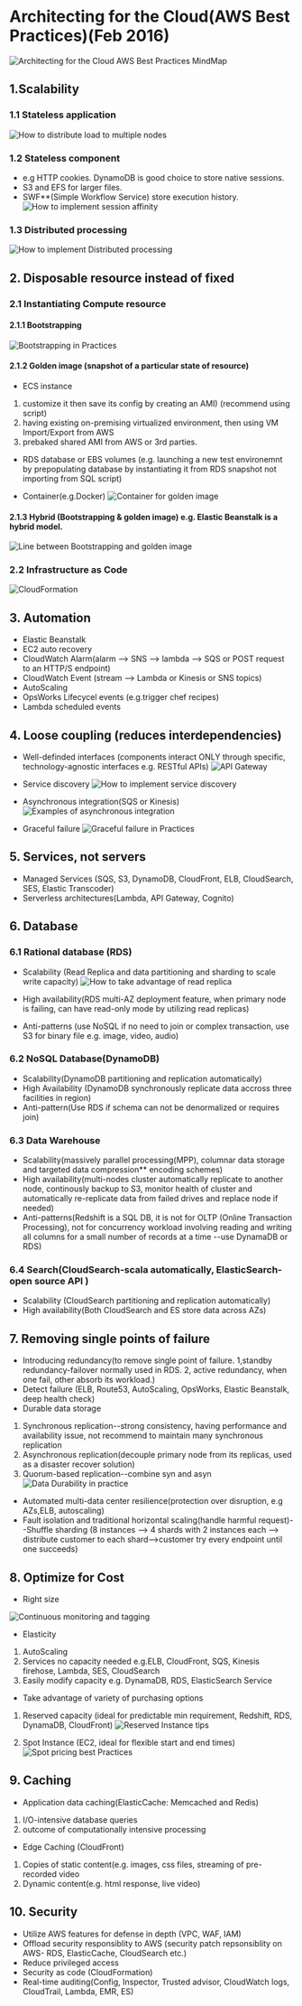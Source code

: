 # Architecting for the Cloud(AWS Best Practices)(Feb 2016)

![Architecting for the Cloud AWS Best Practices MindMap](https://github.com/mikoSL/AWS_Certifications/blob/master/AWS_Certified_Developer_Associate/AWS_Cloud_Best_Practices/pic/Design_principles_of_Architecting_Cloud.png)

## 1.Scalability
### 1.1 Stateless application
![How to distribute load to multiple nodes](https://github.com/mikoSL/AWS_Certifications/blob/master/AWS_Certified_Developer_Associate/AWS_Cloud_Best_Practices/pic/1_HowToDistributeLoadToMultipleNodes.png)

### 1.2 Stateless component
* e.g HTTP cookies. DynamoDB is good choice to store native sessions.
* S3 and EFS for larger files.
* SWF**(Simple Workflow Service) store execution history.
![How to implement session affinity](https://github.com/mikoSL/AWS_Certifications/blob/master/AWS_Certified_Developer_Associate/AWS_Cloud_Best_Practices/pic/2_HowToImplementSessionAffinity.png)

### 1.3 Distributed processing
![How to implement Distributed processing](https://github.com/mikoSL/AWS_Certifications/blob/master/AWS_Certified_Developer_Associate/AWS_Cloud_Best_Practices/pic/3_HowToImplementDistributedProcessing.png)

## 2. Disposable resource instead of fixed

### 2.1 Instantiating Compute resource
#### 2.1.1 Bootstrapping
![Bootstrapping in Practices](https://github.com/mikoSL/AWS_Certifications/blob/master/AWS_Certified_Developer_Associate/AWS_Cloud_Best_Practices/pic/4_BootstrappingInPractice.png)

#### 2.1.2 Golden image (snapshot of a particular state of resource)
* ECS instance
1. customize it then save its config by creating an AMI) (recommend using script)
2. having existing on-premising virtualized environment, then using VM Import/Export from AWS
3. prebaked shared AMI from AWS or 3rd parties.

* RDS database or EBS volumes (e.g. launching a new test environemnt by prepopulating database by instantiating it from RDS snapshot not importing from SQL script)

* Container(e.g.Docker)
![Container for golden image](https://github.com/mikoSL/AWS_Certifications/blob/master/AWS_Certified_Developer_Associate/AWS_Cloud_Best_Practices/pic/5_DockerForDistrutedProcessing.png)

#### 2.1.3 Hybrid (Bootstrapping & golden image) e.g. Elastic Beanstalk is a hybrid model.
![Line between Bootstrapping and golden image](https://github.com/mikoSL/AWS_Certifications/blob/master/AWS_Certified_Developer_Associate/AWS_Cloud_Best_Practices/pic/6_LineBetweenBootstrappingGoldenImage.png)

### 2.2 Infrastructure as Code
![CloudFormation](https://github.com/mikoSL/AWS_Certifications/blob/master/AWS_Certified_Developer_Associate/AWS_Cloud_Best_Practices/pic/7_CloudFormation.png)

## 3. Automation
* Elastic Beanstalk
* EC2 auto recovery
* CloudWatch Alarm(alarm --> SNS --> lambda --> SQS or POST request to an HTTP/S endpoint)
* CloudWatch Event (stream --> Lambda or Kinesis or SNS topics)
* AutoScaling
* OpsWorks Lifecycel events (e.g.trigger chef recipes)
* Lambda scheduled events

## 4. Loose coupling (reduces interdependencies)
* Well-definded interfaces (components interact ONLY through specific, technology-agnostic interfaces e.g. RESTful APIs)
![API Gateway](https://github.com/mikoSL/AWS_Certifications/blob/master/AWS_Certified_Developer_Associate/AWS_Cloud_Best_Practices/pic/8_APIGateway.png)

* Service discovery
![How to implement service discovery](https://github.com/mikoSL/AWS_Certifications/blob/master/AWS_Certified_Developer_Associate/AWS_Cloud_Best_Practices/pic/9_HowToImplementServiceDiscovery.png)

* Asynchronous integration(SQS or Kinesis)
![Examples of asynchronous integration](https://github.com/mikoSL/AWS_Certifications/blob/master/AWS_Certified_Developer_Associate/AWS_Cloud_Best_Practices/pic/10_ExamplesOfAsynchronousIntegration.png)

* Graceful failure
![Graceful failure in Practices](https://github.com/mikoSL/AWS_Certifications/blob/master/AWS_Certified_Developer_Associate/AWS_Cloud_Best_Practices/pic/11_GracefulFailareInPractice.png)

## 5. Services, not servers
* Managed Services (SQS, S3, DynamoDB, CloudFront, ELB, CloudSearch, SES, Elastic Transcoder)
* Serverless architectures(Lambda, API Gateway, Cognito)

## 6. Database
### 6.1 Rational database (RDS)
* Scalability (Read Replica and data partitioning and sharding to scale write capacity)
![How to take advantage of read replica](https://github.com/mikoSL/AWS_Certifications/blob/master/AWS_Certified_Developer_Associate/AWS_Cloud_Best_Practices/pic/12_HowToTakeAdvantageOfReadReplicas.png)

* High availability(RDS multi-AZ deployment feature, when primary node is failing, can have read-only mode by utilizing read replicas)
* Anti-patterns (use NoSQL if no need to join or complex transaction, use S3 for binary file e.g. image, video, audio)

### 6.2 NoSQL Database(DynamoDB)
* Scalability(DynamoDB partitioning and replication automatically)
* High Availability (DynamoDB synchronously replicate data accross three facilities in region)
* Anti-pattern(Use RDS if schema can not be denormalized or requires join)

### 6.3 Data Warehouse
* Scalability(massively parallel processing(MPP), columnar data storage and targeted data compression** encoding schemes)
* High availability(multi-nodes cluster automatically replicate to another node, continously backup to S3, monitor health of cluster and automatically re-replicate data from failed drives and replace node if needed)
* Anti-patterns(Redshift is a SQL DB, it is not for OLTP (Online Transaction Processing), not for concurrency workload involving reading and writing all columns for a small number of records at a time --use DynamaDB or RDS)

### 6.4 Search(CloudSearch-scala automatically, ElasticSearch- open source API )
* Scalability (CloudSearch partitioning and replication automatically)
* High availability(Both CloudSearch and ES store data across AZs)

## 7. Removing single points of failure
* Introducing redundancy(to remove single point of failure. 1,standby redundancy-failover normally used in RDS. 2, active redundancy, when one fail, other absorb its workload.)
* Detect failure (ELB, Route53, AutoScaling, OpsWorks, Elastic Beanstalk, deep health check)
* Durable data storage
1. Synchronous replication--strong consistency, having performance and availability issue, not recommend to maintain many synchronous replication
2. Asynchronous replication(decouple primary node from its replicas, used as a disaster recover solution)
3. Quorum-based replication--combine syn and asyn
![Data Durability in practice](https://github.com/mikoSL/AWS_Certifications/blob/master/AWS_Certified_Developer_Associate/AWS_Cloud_Best_Practices/pic/13_DataDurabilityInPractice.png)
* Automated multi-data center resilience(protection over disruption, e.g AZs,ELB, autoscaling)
* Fault isolation and traditional horizontal scaling(handle harmful request)--Shuffle sharding (8 instances --> 4 shards with 2 instances each --> distribute customer to each shard-->customer try every endpoint until one succeeds)

## 8. Optimize for Cost
* Right size

![Continuous monitoring and tagging](https://github.com/mikoSL/AWS_Certifications/blob/master/AWS_Certified_Developer_Associate/AWS_Cloud_Best_Practices/pic/14_ContinuousMonitoringAndTagging.png)

* Elasticity
1. AutoScaling
2. Services no capacity needed e.g.ELB, CloudFront, SQS, Kinesis firehose, Lambda, SES, CloudSearch
3. Easily modify capacity e.g. DynamaDB, RDS, ElasticSearch Service

* Take advantage of variety of purchasing options
1. Reserved capacity (ideal for predictable min requirement, Redshift, RDS, DynamaDB, CloudFront)
![Reserved Instance tips](https://github.com/mikoSL/AWS_Certifications/blob/master/AWS_Certified_Developer_Associate/AWS_Cloud_Best_Practices/pic/15_ReservedInstanceTips.png)

2. Spot Instance (EC2, ideal for flexible start and end times)
![Spot pricing best Practices](https://github.com/mikoSL/AWS_Certifications/blob/master/AWS_Certified_Developer_Associate/AWS_Cloud_Best_Practices/pic/16_SpotPricingBestPractice.png)

## 9. Caching
* Application data caching(ElasticCache: Memcached and Redis)
1. I/O-intensive database queries
2. outcome of computationally intensive processing

* Edge Caching (CloudFront)
1. Copies of static content(e.g. images, css files, streaming of pre-recorded video
2. Dynamic content(e.g. html response, live video)

## 10. Security
* Utilize AWS features for defense in depth (VPC, WAF, IAM)
* Offload security responsiblity to AWS (security patch repsonsiblity on AWS- RDS, ElasticCache, CloudSearch etc.)
* Reduce privileged access
* Security as code (CloudFormation)
* Real-time auditing(Config, Inspector, Trusted advisor, CloudWatch logs, CloudTrail, Lambda, EMR, ES)

